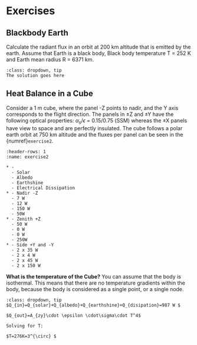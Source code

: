 # Exercises

## Blackbody Earth

Calculate the radiant flux in an orbit at 200 km altitude that is emitted by the earth. Assume that Earth is a black body, Black body temperature T = 252 K and Earth mean radius R = 6371 km. 

```{admonition} Click to see the solution
:class: dropdown, tip
The solution goes here
```
## Heat Balance in a Cube
Consider a 1 m cube, where the panel -Z  points to nadir, and the Y axis corresponds to the flight direction. 
The panels in ±Z and ±Y have the following optical properties: $\alpha_s /\epsilon$  = 0.15/0.75 (SSM) whereas the ±X panels have view to space and are perfectly insulated. 
The cube follows a polar earth orbit at 750 km altitude and the fluxes per panel can be seen in the {numref}`exercise2`. 

```{list-table} Orbit averaged absorbed fluxes per panel (in W)
:header-rows: 1
:name: exercise2

* - 
  - Solar
  - Albedo
  - Earthshine
  - Electrical Dissipation
* - Nadir -Z
  - 7 W
  - 12 W
  - 150 W
  - 50W
* - Zenith +Z
  - 50 W
  - 0 W
  - 0 W
  - 250W
* - Side +Y and -Y
  - 2 x 35 W
  - 2 x 4 W
  - 2 x 45 W
  - 2 x 150 W  
```

**What is the temperature of the Cube?**
You can assume that the body is isothermal. 
This means that there are no temperature gradients within the body, because the body is considered as a single point, or a single node.

```{admonition} Click to see the solution
:class: dropdown, tip
$Q_{in}=Q_{solar}+Q_{albedo}+Q_{earthshine}+Q_{disipation}=987 W $

$Q_{out}=A_{zy}\cdot \epsilon \cdot\sigma\cdot T^4$

Solving for T: 

$T=276K=3^{\circ} $ 
```

